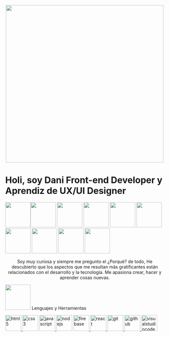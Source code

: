 <p align="center">
  <img src="https://media.giphy.com/media/X8tZTVh3CsSiHILozR/giphy.gif" width="500">
  <br>
</p>
 
 <h1> Holi, soy Dani Front-end Developer y Aprendiz de UX/UI Designer </h1> 

<img src="https://media.giphy.com/media/fo2dhRTmaULbStoFkX/giphy.gif" width="80" heigh="120"><img src="https://media.giphy.com/media/fo2dhRTmaULbStoFkX/giphy.gif" width="80" heigh="120"> <img src="https://media.giphy.com/media/fo2dhRTmaULbStoFkX/giphy.gif" width="80" heigh="120"> <img src="https://media.giphy.com/media/fo2dhRTmaULbStoFkX/giphy.gif" width="80" heigh="120"> <img src="https://media.giphy.com/media/fo2dhRTmaULbStoFkX/giphy.gif" width="80" heigh="120"> <img src="https://media.giphy.com/media/fo2dhRTmaULbStoFkX/giphy.gif" width="80" heigh="120"> <img src="https://media.giphy.com/media/fo2dhRTmaULbStoFkX/giphy.gif" width="80" heigh="120"> <img src="https://media.giphy.com/media/fo2dhRTmaULbStoFkX/giphy.gif" width="80" heigh="120"> <img src="https://media.giphy.com/media/fo2dhRTmaULbStoFkX/giphy.gif" width="80" heigh="120"> <img src="https://media.giphy.com/media/fo2dhRTmaULbStoFkX/giphy.gif" width="80" heigh="120"> 
 
 <p align="center">
 Soy muy curiosa y siempre me pregunto el ¿Porqué? de todo, He descubierto que los aspectos que me resultan más gratificantes están relacionados con el desarrollo y la tecnología. Me apasiona crear, hacer y aprender cosas nuevas.
</p>

 <img src="https://media.giphy.com/media/LpcMNO2HjD5x4CTIpi/giphy.gif" width="80" heigh="120"> Lenguajes y Herramientas 

<a href="https://www.w3.org/html/" target="_blank"> <img src="https://media.giphy.com/media/XAxylRMCdpbEWUAvr8/giphy.gif" alt="html5" width="50" height="50"/> </a>
<a href="https://www.w3schools.com/css/" target="_blank"> <img src="https://media.giphy.com/media/fsEaZldNC8A1PJ3mwp/giphy.gif" alt="css3" width="50" height="50"/></a>
<a href="https://developer.mozilla.org/en-US/docs/Web/JavaScript" target="_blank"> <img src="https://media.giphy.com/media/ln7z2eWriiQAllfVcn/giphy.gif" alt="javascript" width="50" height="50"/> </a>
<a href="https://nodejs.org" target="_blank"> <img src="https://media.giphy.com/media/kdFc8fubgS31b8DsVu/giphy.gif" alt="nodejs" width="50" height="50"/></a>
<a href="https://firebase.google.com/" target="_blank"> <img src="https://media.giphy.com/media/Ri2TUcKlaOcaDBxFpY/giphy.gif" alt="firebase" width="50" height="50"/> </a>
<a href="https://reactjs.org/" target="_blank"> <img src="https://media.giphy.com/media/eNAsjO55tPbgaor7ma/giphy.gif" alt="react" width="50" height="50"/> </a>
<a href="https://git-scm.com/" target="_blank"> <img src="https://media.giphy.com/media/kH1DBkPNyZPOk0BxrM/giphy.gif" alt="git" height="50"/> </a>
<a href="https://github.com/" target="_blank"> <img src="https://i.giphy.com/media/KzJkzjggfGN5Py6nkT/200.webp" alt="github" height="50"/> </a>
<a href="https://visualstudiocode.com/" target="_blank"> <img src="https://i.giphy.com/media/IdyAQJVN2kVPNUrojM/200.webp" alt="visualstudiocode" height="50"/> </a>




